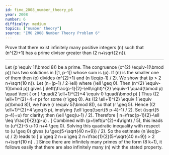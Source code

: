 ```yaml
---
id: fimo_2008_number_theory_p6
year: 2008
number: 6
difficulty: medium
topics: ["number theory"]
source: "IMO 2008 Number Theory Problem 6"
---
```


Prove that there exist infinitely many positive integers \(n\) such that \(n^{2}+1\) has a prime divisor greater than \(2 n+\sqrt{2 n}\).

---
Let \(p \equiv 1(\bmod 8)\) be a prime. The congruence \(x^{2} \equiv-1(\bmod p)\) has two solutions in \([1, p-1]\) whose sum is \(p\). If \(n\) is the smaller one of them then \(p\) divides \(n^{2}+1\) and \(n \leq(p-1) / 2\). We show that \(p > 2 n+\sqrt{10 n}\).
Let \(n=(p-1) / 2-\ell\) where \(\ell \geq 0\). Then \(n^{2} \equiv-1(\bmod p)\) gives
\[
\left(\frac{p-1}{2}-\ell\right)^{2} \equiv-1 \quad(\bmod p) \quad \text { or } \quad(2 \ell+1)^{2}+4 \equiv 0 \quad(\bmod p)
\]
Thus \((2 \ell+1)^{2}+4=r p\) for some \(r \geq 0\). As \((2 \ell+1)^{2} \equiv 1 \equiv p(\bmod 8)\), we have \(r \equiv 5(\bmod 8)\), so that \(r \geq 5\). Hence \((2 \ell+1)^{2}+4 \geq 5 p\), implying \(\ell \geq(\sqrt{5 p-4}-1) / 2\). Set \(\sqrt{5 p-4}=u\) for clarity; then \(\ell \geq(u-1) / 2\). Therefore
\[
n=\frac{p-1}{2}-\ell \leq \frac{1}{2}(p-u) .
\]
Combined with \(p=\left(u^{2}+4\right) / 5\), this leads to \(u^{2}-5 u-10 n+4 \geq 0\). Solving this quadratic inequality with respect to \(u \geq 0\) gives \(u \geq(5+\sqrt{40 n+9}) / 2\). So the estimate \(n \leq(p-u) / 2\) leads to
\[
p \geq 2 n+u \geq 2 n+\frac{1}{2}(5+\sqrt{40 n+9}) > 2 n+\sqrt{10 n} .
\]
Since there are infinitely many primes of the form \(8 k+1\), it follows easily that there are also infinitely many \(n\) with the stated property.
